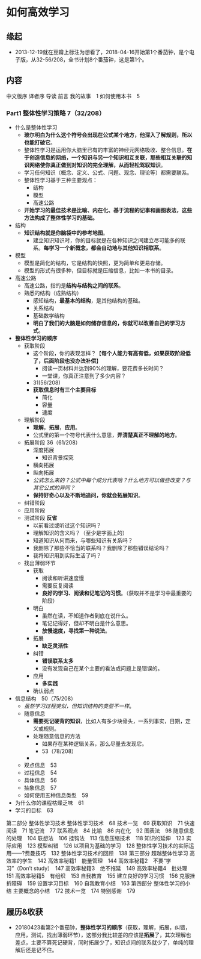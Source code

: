 # 如何高效学习

## 缘起

+ 2013-12-19就在豆瓣上标注为想看了，2018-04-16开始第1个番茄钟，是个电子版，从32-56/208，全书计划8个番茄钟，这是第1个。

## 内容


中文版序
译者序
导读
前言
我的故事　1
如何使用本书　5

### Part1 整体性学习策略 7（32/208）

+ 什么是整体性学习
  + **玻尔明白为什么这个符号会出现在公式某个地方，他深入了解规则，所以也能打破它**。
  + 整体性学习是运用你大脑里已有的丰富的神经元网络吸收、整合信息。**在于创造信息的网络，一个知识与另一个知识相互关联，那些相互关联的知识网络使你真正做到对知识的完全理解，从而轻松驾驭知识**。
  + 学习任何知识（概念、定义、公式、问题、观念、理论等）都需要联系。
  + 整体性学习基于三种主要观点：
    + 结构
    + 模型
    + 高速公路
  + **开始学习的最佳技术是比喻、内在化、基于流程的记事和画图表法，这些方法构成了整体性学习的基础。**
+ 结构
  + **知识结构就是你脑袋中的参考地图**。
    + 建立知识知识时，你的目标就是在各种知识之间建立尽可能多的联系。**每学习一个新概念，都会自动地与其他知识相联系**。
+ 模型
  + 模型是简化的结构，它是结构的快照，更为简单和更易存储。
  + 模型的形式有很多种，但目标就是压缩信息，比如一本书的目录。
+ 高速公路
  + 高速公路，指的是**结构与结构之间的联系**。
  + 熟悉的结构（成熟结构）
    + 感知结构，**最基本的结构**，是其他结构的基础。
    + 关系结构
    + 基础数学结构
    + **明白了我们的大脑是如何储存信息的，你就可以改善自己的学习方式**。
+ **整体性学习的顺序**
  + 获取阶段
    + 这个阶段，你的表现怎样？【**每个人能力有高有低，如果获取阶段低了，后面阶段也没办法补偿**】
      + 阅读一页材料并达到90%的理解，要花费多长时间？
      + 一堂课，你真正注意到了多少内容？
    + 31(56/208)
    + **获取信息时有三个主要目标**
      + 简化
      + 容量
      + 速度
  + 理解阶段
    + **理解**，**拓展**，**应用**。
    + 公式里的第一个符号代表什么意思，**弄清楚真正不理解的地方**。
  + 拓展阶段  36（61/208）
    + 深度拓展
      + 知识背景探究
    + 横向拓展
    + 纵向拓展
    + *公式怎么来的？公式中每个成分代表啥？什么地方可以做些改变？与其它公式的异同？*
    + **保持好奇心以及不断地追问，你就会拓展知识**。
  + 纠错阶段
  + 应用阶段
  + 测试阶段  **反省**
    + 以前看过或听过这个知识吗？
    + 理解知识的含义吗？（至少是字面上的）
    + 知道知识从何而来，与哪些知识有关系吗？
    + 我删除了那些不恰当的联系吗？我删除了那些错误结论吗？
    + 我将知识用到实际生活了吗？
  + 找出薄弱环节
    + 获取
      + 阅读和听讲速度慢
      + 需要反复阅读
      + **良好的学习、阅读和记笔记的习惯**。（获取并不是学习中最重要的阶段）
    + 明白
      + 虽然在读，不知道作者到底在说什么。
      + 笔记记得好，但却不明白是什么意思。
      + **放慢速度，寻找第一种说法**。
    + 拓展
      + **缺乏灵活性**
    + 纠错
      + **错误联系太多**
      + 没有发现自己在某个主要的看法或问题上是错误的。
    + 应用
      + **多实践**
    + 确认弱点
+ 信息结构　50（75/208）
  + *虽然学习过程类似，但知识结构的类型不一样*。
  + 随意信息
    + **需要死记硬背的知识**，比如人有多少块骨头，一系列事实，日期，定义或规则。
    + 处理随意信息的方法
      + 如果存在某种逻辑关系，那么尽量去发现它。
      + 53（78/208）
    + 
  + 观点信息　53
  + 过程信息　54
  + 具体信息　56
  + 抽象信息　57
  + 如何使用五种信息类型　59
+ 为什么你的课程枯燥乏味　61
+ 学习的目标　63

第二部分
整体性学习技术
整体性学习技术　68
技术一览　69
获取知识　71
快速阅读　71
笔记流　77
联系观点　84
比喻　86
内在化　92
图表法　98
随意信息的处理　104
联想法　106
挂钩法　113
信息压缩技术　118
知识的延伸　123
实际应用　123
模型纠错　126
以项目为基础的学习　128
整体性学习技术的实际运用——?费曼技巧　132
整体性学习技术的回顾　138
第三部分
超越整体性学习
高效率的学生　142
高效率秘籍1　能量管理　144
高效率秘籍2　不要“学习”（Don’t study）　147
高效率秘籍3　绝不拖延　149
高效率秘籍4　批处理　151
高效率秘籍5　有组织　153
自我教育　155
建立良好的学习习惯　156
克服挫折障碍　159
设置学习目标　160
自我教育小结　163
第四部分
整体性学习的小结
主要概念的小结　172
技术一览　174
特别感谢　179

## 履历&收获

+ 20180423看第2个番茄钟，**整体性学习的顺序**（获取，理解，拓展，纠错，应用，测试，找出薄弱环节），这部分我比较差的应该是**拓展**了，其次理解也差点，主要不算死记硬背，同时拓展少了，知识点间的联系就少了，单纯的理解后还是记不住。